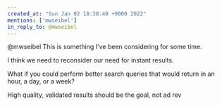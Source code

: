 ```yaml
---
created_at: "Sun Jan 02 18:38:40 +0000 2022"
mentions: ['mwseibel']
in_reply_to: @mwseibel
---
```


@mwseibel This is something I've been considering for some time. 

I think we need to reconsider our need for instant results.

What if you could perform better search queries that would return in an hour, a day, or a week?

High quality, validated results should be the goal, not ad rev